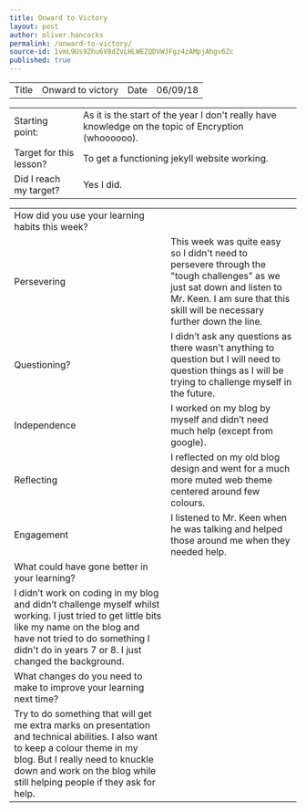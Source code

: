 ```yaml
---
title: Onward to Victory
layout: post
author: oliver.hancocks
permalink: /onward-to-victory/
source-id: 1vmL9Us9Zhu6V8dZvLHLWEZQDVWJFgz4zAMpjAhgv6Zc
published: true
---
```

<table>
  <tr>
    <td>Title</td>
    <td>Onward to victory</td>
    <td>Date</td>
    <td>06/09/18</td>
  </tr>
</table>


<table>
  <tr>
    <td>Starting point:</td>
    <td>As it is the start of the year I don't really have knowledge on the topic of Encryption (whoooooo).</td>
  </tr>
  <tr>
    <td>Target for this lesson?</td>
    <td>To get a functioning jekyll website working.</td>
  </tr>
  <tr>
    <td>Did I reach my target? </td>
    <td>Yes I did.</td>
  </tr>
</table>


<table>
  <tr>
    <td>How did you use your learning habits this week?</td>
    <td></td>
  </tr>
  <tr>
    <td>Persevering</td>
    <td>This week was quite easy so I didn't need to persevere through the "tough challenges" as we just sat down and listen to Mr. Keen. I am sure that this skill will be necessary further down the line.</td>
  </tr>
  <tr>
    <td>Questioning?</td>
    <td>I didn’t ask any questions as there wasn't anything to question but I will need to question things as I will be trying to challenge myself in the future.</td>
  </tr>
  <tr>
    <td>Independence</td>
    <td>I worked on my blog by myself and didn’t need much help (except from google).</td>
  </tr>
  <tr>
    <td>Reflecting</td>
    <td>I reflected on my old blog design and went for a much more muted web theme centered around few colours.</td>
  </tr>
  <tr>
    <td>Engagement</td>
    <td>I listened to Mr. Keen when he was talking and helped those around me when they needed help.</td>
  </tr>
  <tr>
    <td>What could have gone better in your learning?</td>
    <td></td>
  </tr>
  <tr>
    <td>I didn’t work on coding in my blog and didn’t challenge myself whilst working. I just tried to get little bits like my name on the blog and have not tried to do something I didn't do in years 7 or 8. I just changed the background.</td>
    <td></td>
  </tr>
  <tr>
    <td>What changes do you need to make to improve your learning next time?</td>
    <td></td>
  </tr>
  <tr>
    <td>Try to do something that will get me extra marks on presentation and technical abilities. I also want to keep a colour theme in my blog. But I really need to knuckle down and work on the blog while still helping people if they ask for help.</td>
    <td></td>
  </tr>
</table>


